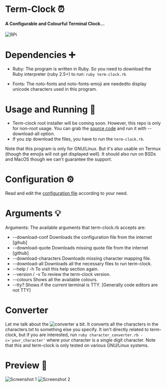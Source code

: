 # Term-Clock ⏰
#### A Configurable and Colourful Terminal Clock...
![RPi](https://github.com/Souravgoswami/term-clock/blob/master/Screenshots/Raspberry%20Pi.jpg)

# Dependencies ➕
  + Ruby: The program is written in Ruby. So you need to download the Ruby interpreter (ruby 2.5+) to run:
      `ruby term-clock.rb`

  + Fonts: The noto-fonts and noto-fonts-emoji are neededto display unicode characters used in this program.
  
# Usage and Running 🔄
  + Term-clock root installer will be coming soon. However, this repo is only for non-root usage. You can grab the [source code](https://github.com/Souravgoswami/term-clock/blob/master/term-clock.rb) and run it with --download-all option.
  + If you zip download the files, you have to run the `term-clock.rb`.
  
  Note that this program is only for GNU/Linux. But it's also usable on Termux (though the emojis will not get displayed well). It should also run on BSDs and MacOS though we can't guarantee the support.

# Configuration ⚙️
   Read and edit the [configuration file](https://github.com/Souravgoswami/term-clock/blob/master/term-clock/term-clock.conf)
   according to your need.

# Arguments 💡
Arguments: The available arguments that term-clock.rb accepts are:

+ --download-conf         Downloads the configuration file from the internet [gihub]
+ --download-quote        Downloads missing quote file from the internet [github]
+ --download-characters   Downloads missing character mapping file.
+ --download-all          Downloads all the necessary files to run term-clock.
+ --help / -h             To visit this help section again.
+ --version / -v          To review the term-clock version.
+ --colours                Shows all the available colours.
+ --tty?                  Shows if the current terminal is TTY.
		                           [Generally code editors are not TTY]
					   
# Converter
Let me talk about the ![converter](https://github.com/Souravgoswami/term-clock/blob/master/character_converter.rb) a bit.
It converts all the characters in the characters.txt to something else you specify. It isn't directly related to term-clock, but if you are interested, run `ruby character_converter.rb -c='your_character'` where your character is a single digit character. Note that this and term-clock is only tested on various GNU/Linux systems.

# Preview 📸
![Screenshot 1](https://github.com/Souravgoswami/term-clock/blob/master/Screenshots/1.png)
![Screenshot 2](https://github.com/Souravgoswami/term-clock/blob/master/Screenshots/2.png)
